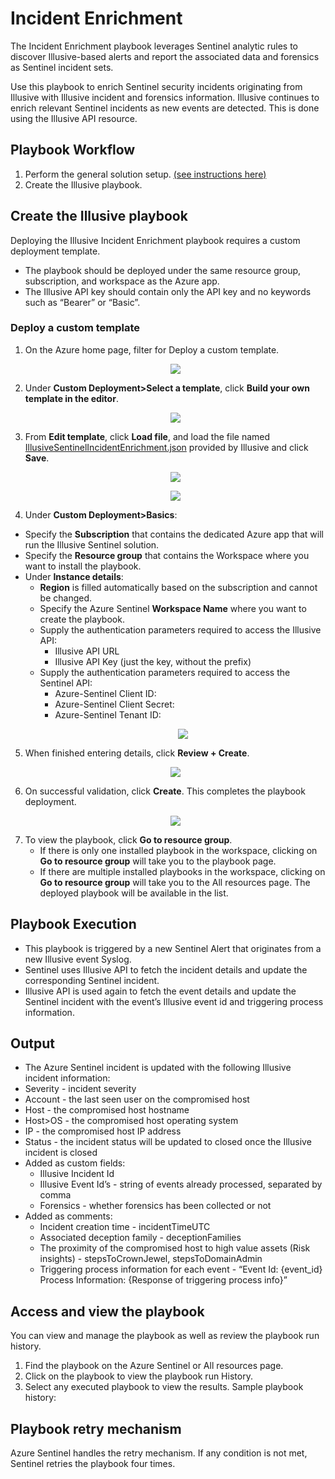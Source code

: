 # Incident Enrichment

The Incident Enrichment playbook leverages Sentinel analytic rules to discover Illusive-based alerts and report the associated data and forensics as Sentinel incident sets. 

Use this playbook to enrich Sentinel security incidents originating from Illusive with Illusive incident and forensics information. Illusive continues to enrich relevant Sentinel incidents as new events are detected. This is done using the Illusive API resource.

## Playbook Workflow

 1. Perform the general solution setup. [(see instructions here)](https://github.com/IllusiveNetworks-Labs/Azure-Sentinel/tree/Illusive/Solutions/Illusive%20Active%20Defense)
 1. Create the Illusive playbook.

## Create the Illusive playbook

Deploying the Illusive Incident Enrichment playbook requires a custom deployment template. 
 - The playbook should be deployed under the same resource group, subscription, and workspace as the Azure app.
 - The Illusive API key should contain only the API key and no keywords such as “Bearer” or “Basic”.

### Deploy a custom template
 1. On the Azure home page, filter for Deploy a custom template.
       <p align="center">  
          <img src="./Images/deploy-custom-template-search.png"> </a>
       </p>
 1. Under <b>Custom Deployment>Select a template</b>, click <b>Build your own template in the editor</b>.
       <p align="center">  
          <img src="./Images/deploy-custom-template-page.png"> </a>
       </p>
 1. From <b>Edit template</b>, click <b>Load file</b>, and load the file named <u>IllusiveSentinelIncidentEnrichment.json</u> provided by Illusive and click <b>Save</b>.
       <p align="center">  
          <img src="./Images/deploy-custom-template-load-file.png"> </a>
       </p>
       <p align="center">  
          <img src="./Images/deploy-custom-template-edit-template.png"> </a>
       </p>
 1. Under <b>Custom Deployment>Basics</b>:
  - Specify the <b>Subscription</b> that contains the dedicated Azure app that will run the Illusive Sentinel solution. 
  - Specify the <b>Resource group</b> that contains the Workspace where you want to install the playbook.
  - Under <b>Instance details</b>:
    - <b>Region</b> is filled automatically based on the subscription and cannot be changed.
    - Specify the Azure Sentinel <b>Workspace Name</b> where you want to create the playbook.
    - Supply the authentication parameters required to access the Illusive API:
      - Illusive API URL
      - Illusive API Key (just the key, without the prefix) 
    - Supply the authentication parameters required to access the Sentinel API:
      - Azure-Sentinel Client ID: 
      - Azure-Sentinel Client Secret: 
      - Azure-Sentinel Tenant ID:
      <p align="center">  
         <img src="./Images/custom-deployment-basics-incident-enrichment.png"> </a>
      </p>
5. When finished entering details, click <b>Review + Create</b>.
      <p align="center">  
         <img src="./Images/custom-deployment-review-create.png"> </a>
      </p>
6. On successful validation, click <b>Create</b>.
   This completes the playbook deployment. 
      <p align="center">  
         <img src="./Images/custom-deployment-is-complete.png"> </a>
      </p>
7. To view the playbook, click <b>Go to resource group</b>.
    - If there is only one installed playbook in the workspace, clicking on <b>Go to resource group</b> will take you to the playbook page. 
    - If there are multiple installed playbooks in the workspace, clicking on <b>Go to resource group</b> will take you to the All resources page. The deployed playbook will be available in the list.

## Playbook Execution 
- This playbook is triggered by a new Sentinel Alert that originates from a new Illusive event Syslog.
- Sentinel uses Illusive API to fetch the incident details and update the corresponding Sentinel incident.
- Illusive API is used again to fetch the event details and update the Sentinel incident with the event’s Illusive event id and triggering process information.

## Output
- The Azure Sentinel incident is updated with the following Illusive incident information:
- Severity - incident severity
- Account - the last seen user on the compromised host
- Host - the compromised host hostname
- Host>OS - the compromised host operating system
- IP - the compromised host IP address
- Status - the incident status will be updated to closed once the Illusive incident is closed
- Added as custom fields:
   - Illusive Incident Id
   - Illusive Event Id’s - string of events already processed, separated by comma
   - Forensics - whether forensics has been collected or not
- Added as comments:
   - Incident creation time - incidentTimeUTC
   - Associated deception family - deceptionFamilies
   - The proximity of the compromised host to high value assets (Risk insights) - stepsToCrownJewel, stepsToDomainAdmin
   - Triggering process information for each event - “Event Id: {event_id} Process Information: {Response of triggering process info}”

## Access and view the playbook 

You can view and manage the playbook as well as review the playbook run history. 
1. Find the playbook on the Azure Sentinel or All resources page. 
2. Click on the playbook to view the playbook run History.
3. Select any executed playbook to view the results.
Sample playbook history:

## Playbook retry mechanism

Azure Sentinel handles the retry mechanism. If any condition is not met, Sentinel retries the playbook four times.
